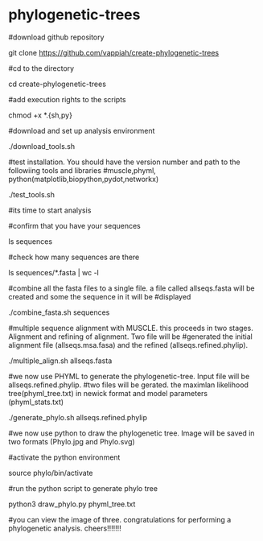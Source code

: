 # phylogenetic-trees

#download github repository

git clone https://github.com/vappiah/create-phylogenetic-trees

#cd to the directory

cd create-phylogenetic-trees

#add execution rights to the scripts

chmod +x *.{sh,py}

#download and set up analysis environment

./download_tools.sh


#test installation. You should have the version number and path to the followiing tools and libraries
#muscle,phyml, python(matplotlib,biopython,pydot,networkx)

./test_tools.sh

#its time to start analysis

#confirm that you have your sequences 

ls sequences

#check how many sequences are there

ls sequences/*.fasta | wc -l

#combine all the fasta files to a single file. a file called allseqs.fasta will be created and some the sequence in it will be 
#displayed

./combine_fasta.sh sequences

#multiple sequence alignment with MUSCLE. this proceeds in two stages. Alignment and refining of alignment. Two file will be 
#generated the initial alignment file (allseqs.msa.fasa) and the refined (allseqs.refined.phylip).

./multiple_align.sh allseqs.fasta


#we now use PHYML to generate the phylogenetic-tree. Input file will be allseqs.refined.phylip. 
#two files will be gerated. the maximlan likelihood tree(phyml_tree.txt) in newick format and model parameters (phyml_stats.txt)

./generate_phylo.sh allseqs.refined.phylip



#we now use python to draw the phylogenetic tree. Image will be saved in two formats (Phylo.jpg and Phylo.svg)

#activate the python environment

source phylo/bin/activate

#run the python script to generate phylo tree

python3 draw_phylo.py phyml_tree.txt

#you can view the image of three. congratulations for performing a phylogenetic analysis. cheers!!!!!!!
